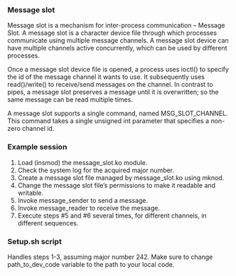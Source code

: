 ### Message slot ###
Message slot is a mechanism for inter-process communication – Message Slot. A message slot is a character device file through which processes communicate using multiple message channels. A message slot device can have multiple channels active concurrently, which can be used by different processes.

Once a message slot device file is opened, a process uses ioctl() to specify the id of the message channel it wants to use. It subsequently uses read()/write() to receive/send messages on the channel. In contrast to pipes, a message slot preserves a message until it is overwritten; so the same message can be read multiple times.

A message slot supports a single command, named MSG_SLOT_CHANNEL. This command takes a single unsigned int parameter that specifies a non-zero channel id.

### Example session ###
1. Load (insmod) the message_slot.ko module.
2. Check the system log for the acquired major number.
3. Create a message slot file managed by message_slot.ko using mknod.
4. Change the message slot file’s permissions to make it readable and writable.
5. Invoke message_sender to send a message.
6. Invoke message_reader to receive the message.
7. Execute steps #5 and #6 several times, for different channels, in different sequences.

### Setup.sh script ###
Handles steps 1-3, assuming major number 242. Make sure to change path_to_dev_code variable to the path to your local code. 